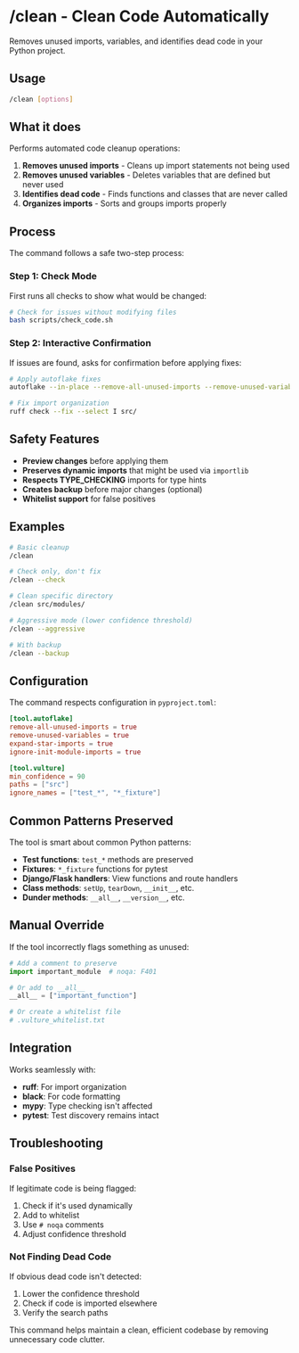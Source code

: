 # /clean - Clean Code Automatically

Removes unused imports, variables, and identifies dead code in your Python project.

## Usage

```bash
/clean [options]
```

## What it does

Performs automated code cleanup operations:

1. **Removes unused imports** - Cleans up import statements not being used
2. **Removes unused variables** - Deletes variables that are defined but never used
3. **Identifies dead code** - Finds functions and classes that are never called
4. **Organizes imports** - Sorts and groups imports properly

## Process

The command follows a safe two-step process:

### Step 1: Check Mode
First runs all checks to show what would be changed:
```bash
# Check for issues without modifying files
bash scripts/check_code.sh
```

### Step 2: Interactive Confirmation
If issues are found, asks for confirmation before applying fixes:
```bash
# Apply autoflake fixes
autoflake --in-place --remove-all-unused-imports --remove-unused-variables src/

# Fix import organization
ruff check --fix --select I src/
```

## Safety Features

- **Preview changes** before applying them
- **Preserves dynamic imports** that might be used via `importlib`
- **Respects TYPE_CHECKING** imports for type hints
- **Creates backup** before major changes (optional)
- **Whitelist support** for false positives

## Examples

```bash
# Basic cleanup
/clean

# Check only, don't fix
/clean --check

# Clean specific directory
/clean src/modules/

# Aggressive mode (lower confidence threshold)
/clean --aggressive

# With backup
/clean --backup
```

## Configuration

The command respects configuration in `pyproject.toml`:

```toml
[tool.autoflake]
remove-all-unused-imports = true
remove-unused-variables = true
expand-star-imports = true
ignore-init-module-imports = true

[tool.vulture]
min_confidence = 90
paths = ["src"]
ignore_names = ["test_*", "*_fixture"]
```

## Common Patterns Preserved

The tool is smart about common Python patterns:

- **Test functions**: `test_*` methods are preserved
- **Fixtures**: `*_fixture` functions for pytest
- **Django/Flask handlers**: View functions and route handlers
- **Class methods**: `setUp`, `tearDown`, `__init__`, etc.
- **Dunder methods**: `__all__`, `__version__`, etc.

## Manual Override

If the tool incorrectly flags something as unused:

```python
# Add a comment to preserve
import important_module  # noqa: F401

# Or add to __all__
__all__ = ["important_function"]

# Or create a whitelist file
# .vulture_whitelist.txt
```

## Integration

Works seamlessly with:
- **ruff**: For import organization
- **black**: For code formatting
- **mypy**: Type checking isn't affected
- **pytest**: Test discovery remains intact

## Troubleshooting

### False Positives
If legitimate code is being flagged:
1. Check if it's used dynamically
2. Add to whitelist
3. Use `# noqa` comments
4. Adjust confidence threshold

### Not Finding Dead Code
If obvious dead code isn't detected:
1. Lower the confidence threshold
2. Check if code is imported elsewhere
3. Verify the search paths

This command helps maintain a clean, efficient codebase by removing unnecessary code clutter.